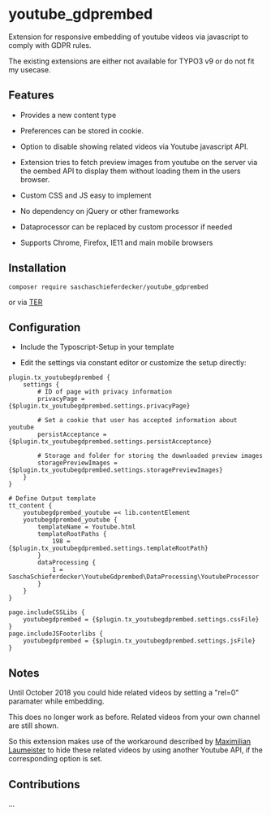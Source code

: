 # youtube_gdprembed

Extension for responsive embedding of youtube videos via javascript to comply with GDPR rules. 

The existing extensions are either not available for TYPO3 v9 or do not fit my usecase.

## Features

* Provides a new content type

* Preferences can be stored in cookie. 

* Option to disable showing related videos via Youtube javascript API. 

* Extension tries to fetch preview images from youtube on the server via the oembed API to display them without loading them in the users browser.

* Custom CSS and JS easy to implement

* No dependency on jQuery or other frameworks 

* Dataprocessor can be replaced by custom processor if needed

* Supports Chrome, Firefox, IE11 and main mobile browsers

## Installation

``
composer require saschaschieferdecker/youtube_gdprembed
``

or via [TER]

## Configuration

* Include the Typoscript-Setup in your template

* Edit the settings via constant editor or customize the setup directly:

```TYPOSCRIPT
plugin.tx_youtubegdprembed {
    settings {
        # ID of page with privacy information
        privacyPage = {$plugin.tx_youtubegdprembed.settings.privacyPage}

        # Set a cookie that user has accepted information about youtube
        persistAcceptance = {$plugin.tx_youtubegdprembed.settings.persistAcceptance}

        # Storage and folder for storing the downloaded preview images
        storagePreviewImages = {$plugin.tx_youtubegdprembed.settings.storagePreviewImages}
    }
}

# Define Output template
tt_content {
    youtubegdprembed_youtube =< lib.contentElement
    youtubegdprembed_youtube {
        templateName = Youtube.html
        templateRootPaths {
            198 = {$plugin.tx_youtubegdprembed.settings.templateRootPath}
        }
        dataProcessing {
            1 = SaschaSchieferdecker\YoutubeGdprembed\DataProcessing\YoutubeProcessor
        }
    }
}

page.includeCSSLibs {
    youtubegdprembed = {$plugin.tx_youtubegdprembed.settings.cssFile}
}
page.includeJSFooterlibs {
    youtubegdprembed = {$plugin.tx_youtubegdprembed.settings.jsFile}
}

```

## Notes

Until October 2018 you could hide related videos by setting a "rel=0" paramater while embedding. 

This does no longer work as before. Related videos from your own channel are still shown. 

So this extension makes use of the workaround described by [Maximilian Laumeister] to hide these related videos by using another Youtube API, if the corresponding option is set.


## Contributions

...

[TER]: https://extensions.typo3.org
[Maximilian Laumeister]: https://www.maxlaumeister.com/blog/hide-related-videos-in-youtube-embeds/
